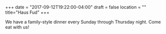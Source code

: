 +++
date = "2017-09-12T19:22:00-04:00"
draft = false
location = ""
title="Haus Fud"
+++

We have a family-style dinner every Sunday through Thursday night. Come eat with us!
